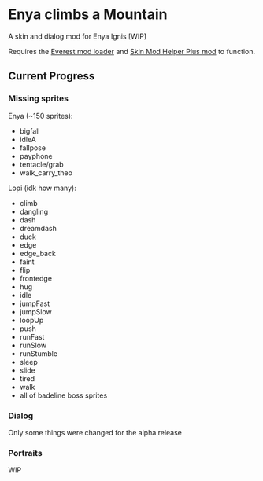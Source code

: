 # Enya climbs a Mountain

A skin and dialog mod for Enya Ignis [WIP]

Requires the [Everest mod loader](https://everestapi.github.io/) and [Skin Mod Helper Plus mod](https://gamebanana.com/mods/473796) to function.
 
## Current Progress

### Missing sprites

Enya (~150 sprites):
- bigfall
- idleA
- fallpose
- payphone
- tentacle/grab
- walk_carry_theo

Lopi (idk how many):
- climb
- dangling
- dash
- dreamdash
- duck
- edge
- edge_back
- faint
- flip
- frontedge
- hug
- idle
- jumpFast
- jumpSlow
- loopUp
- push
- runFast
- runSlow
- runStumble
- sleep
- slide
- tired
- walk
- all of badeline boss sprites

### Dialog
Only some things were changed for the alpha release

### Portraits
WIP

